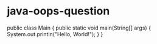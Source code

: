 # java-oops-question
public class Main {
    public static void main(String[] args) {
        System.out.println("Hello, World!");
    }
}
